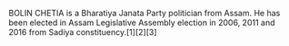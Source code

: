 BOLIN CHETIA is a Bharatiya Janata Party politician from Assam. He has been elected in Assam Legislative Assembly election in 2006, 2011 and 2016 from Sadiya constituency.[1][2][3]
